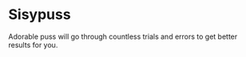 # Sisypuss
Adorable puss will go through countless trials and errors to get better results for you.
